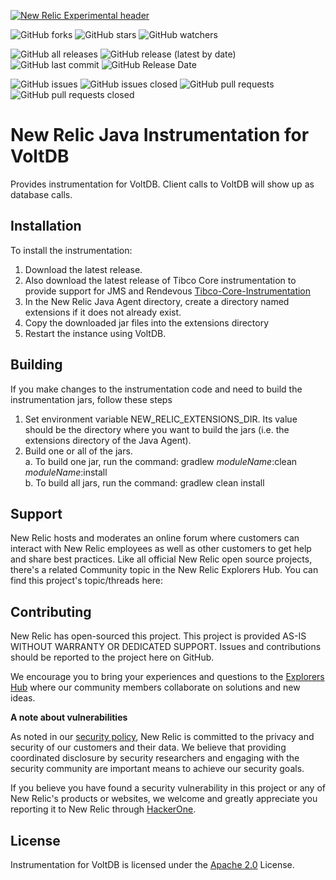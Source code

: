 [![New Relic Experimental header](https://github.com/newrelic/opensource-website/raw/master/src/images/categories/Experimental.png)](https://opensource.newrelic.com/oss-category/#new-relic-experimental)

![GitHub forks](https://img.shields.io/github/forks/newrelic-experimental/newrelic-java-voltdb?style=social)
![GitHub stars](https://img.shields.io/github/stars/newrelic-experimental/newrelic-java-voltdb?style=social)
![GitHub watchers](https://img.shields.io/github/watchers/newrelic-experimental/newrelic-java-voltdb?style=social)

![GitHub all releases](https://img.shields.io/github/downloads/newrelic-experimental/newrelic-java-voltdb/total)
![GitHub release (latest by date)](https://img.shields.io/github/v/release/newrelic-experimental/newrelic-java-voltdb)
![GitHub last commit](https://img.shields.io/github/last-commit/newrelic-experimental/newrelic-java-voltdb)
![GitHub Release Date](https://img.shields.io/github/release-date/newrelic-experimental/newrelic-java-voltdb)


![GitHub issues](https://img.shields.io/github/issues/newrelic-experimental/newrelic-java-voltdb)
![GitHub issues closed](https://img.shields.io/github/issues-closed/newrelic-experimental/newrelic-java-voltdb)
![GitHub pull requests](https://img.shields.io/github/issues-pr/newrelic-experimental/newrelic-java-voltdb)
![GitHub pull requests closed](https://img.shields.io/github/issues-pr-closed/newrelic-experimental/newrelic-java-voltdb)
  
# New Relic Java Instrumentation for VoltDB

Provides instrumentation for VoltDB.  Client calls to VoltDB will show up as database calls.

## Installation

To install the instrumentation:
1. Download the latest release.    
2. Also download the latest release of Tibco Core instrumentation to provide support for JMS and Rendevous [Tibco-Core-Instrumentation](https://github.com/newrelic-experimental/newrelic-java-tibco-core)
3. In the New Relic Java Agent directory, create a directory named extensions if it does not already exist.
4. Copy the downloaded jar files into the extensions directory
5. Restart the instance using VoltDB.  

## Building

If you make changes to the instrumentation code and need to build the instrumentation jars, follow these steps
1. Set environment variable NEW_RELIC_EXTENSIONS_DIR.  Its value should be the directory where you want to build the jars (i.e. the extensions directory of the Java Agent).   
2. Build one or all of the jars.   
  a. To build one jar, run the command:  gradlew _moduleName_:clean  _moduleName_:install    
  b. To build all jars, run the command: gradlew clean install

## Support

New Relic hosts and moderates an online forum where customers can interact with New Relic employees as well as other customers to get help and share best practices. Like all official New Relic open source projects, there's a related Community topic in the New Relic Explorers Hub. You can find this project's topic/threads here:

## Contributing
New Relic has open-sourced this project. This project is provided AS-IS WITHOUT WARRANTY OR DEDICATED SUPPORT. Issues and contributions should be reported to the project here on GitHub.

We encourage you to bring your experiences and questions to the [Explorers Hub](https://discuss.newrelic.com) where our community members collaborate on solutions and new ideas.

**A note about vulnerabilities**

As noted in our [security policy](../../security/policy), New Relic is committed to the privacy and security of our customers and their data. We believe that providing coordinated disclosure by security researchers and engaging with the security community are important means to achieve our security goals.

If you believe you have found a security vulnerability in this project or any of New Relic's products or websites, we welcome and greatly appreciate you reporting it to New Relic through [HackerOne](https://hackerone.com/newrelic).

## License
Instrumentation for VoltDB is licensed under the [Apache 2.0](http://apache.org/licenses/LICENSE-2.0.txt) License.
